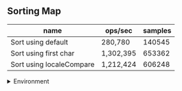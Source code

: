 ## Sorting Map

|name|ops/sec|samples|
|-|-|-|
|Sort using default|280,780|140545|
|Sort using first char|1,302,395|653362|
|Sort using localeCompare|1,212,424|606248|


<details>
<summary>Environment</summary>

* __Machine:__ linux x64 | 4 vCPUs | 7.6GB Mem
* __Run:__ Tue May 06 2025 19:46:28 GMT+0000 (Coordinated Universal Time)
* __Node:__ `v22.14.0`
</details>

<!--
{"environment":{"platform":"linux","arch":"x64","cpus":4,"totalMemory":7.597835540771484},"benchmarks":[{"name":"Sort using default","samples":140545,"opsSec":280780.70208668656},{"name":"Sort using first char","samples":653362,"opsSec":1302395.3925356488},{"name":"Sort using localeCompare","samples":606248,"opsSec":1212424.7942918313}]}-->
